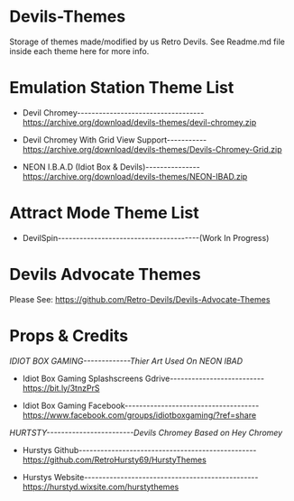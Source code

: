 # Devils-Themes

Storage of themes made/modified by us Retro Devils. See Readme.md file inside each theme here for more info. 

# Emulation Station Theme List 

- Devil Chromey-----------------------------------https://archive.org/download/devils-themes/devil-chromey.zip

- Devil Chromey With Grid View Support-----------
https://archive.org/download/devils-themes/Devils-Chromey-Grid.zip

- NEON I.B.A.D (Idiot Box & Devils)---------------https://archive.org/download/devils-themes/NEON-IBAD.zip

# Attract Mode Theme List 

- DevilSpin---------------------------------------(Work In Progress)
     
# Devils Advocate Themes

Please See:
https://github.com/Retro-Devils/Devils-Advocate-Themes


# Props & Credits #

*IDIOT BOX GAMING-------------Thier Art Used On NEON IBAD*

- Idiot Box Gaming Splashscreens Gdrive-------------------------- https://bit.ly/3tnzPrS
 
- Idiot Box Gaming Facebook-------------------------------------
https://www.facebook.com/groups/idiotboxgaming/?ref=share
 
*HURTSTY------------------------Devils Chromey Based on Hey Chromey*

- Hurstys Github-------------------------------------------------
https://github.com/RetroHursty69/HurstyThemes

- Hurstys Website------------------------------------------------
https://hurstyd.wixsite.com/hurstythemes

